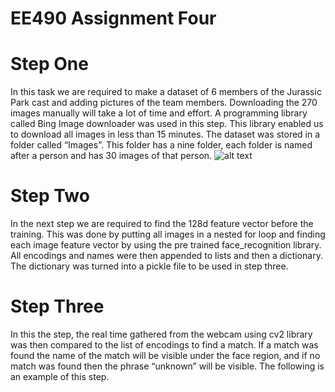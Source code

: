 # EE490 Assignment Four

# Step One
In this task we are required to make a dataset of 6 members of the Jurassic Park cast and adding pictures of the team members. Downloading the 270 images manually will take a lot of time and effort. A programming library called Bing Image downloader was used in this step. This library enabled us to download all images in less than 15 minutes. The dataset was stored in a folder called “Images”. This folder has a nine folder, each folder is named after a person and has 30 images of that person.
![alt text](https://github.com/[S3dMJ]/[EE490_A4]//blob/[main]/EE490_Task3_screenshot_14.04.2022.png?raw=true)

# Step Two
In the next step we are required to find the 128d feature vector before the training. This was done by putting all images in a nested for loop and finding each image feature vector by using the pre trained face_recognition library. All encodings and names were then appended to lists and then a dictionary. The dictionary was turned into a pickle file to be used in step three.

# Step Three
In this the step, the real time gathered from the webcam using cv2 library was then compared to the list of encodings to find a match. If a match was found the name of the match will be visible under the face region, and if no match was found then the phrase “unknown” will be visible. The following is an example of this step.
